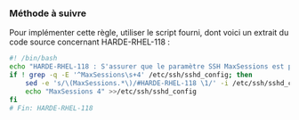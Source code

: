 
### Méthode à suivre

Pour implémenter cette règle, utiliser le script fourni, dont voici un extrait du code source concernant HARDE-RHEL-118 :

``` {.bash .numberLines}
#! /bin/bash
echo "HARDE-RHEL-118 : S'assurer que le paramètre SSH MaxSessions est positionné à 4 ou moins"
if ! grep -q -E '^MaxSessions\s+4' /etc/ssh/sshd_config; then
    sed -e 's/\(MaxSessions.*\)/#HARDE-RHEL-118 \1/' -i /etc/ssh/sshd_config
    echo "MaxSessions 4" >>/etc/ssh/sshd_config
fi
# Fin: HARDE-RHEL-118
```

